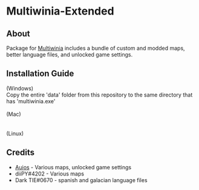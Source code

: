 # Multiwinia-Extended
## About
Package for [Multiwinia](https://store.steampowered.com/app/1530/Multiwinia/) includes a bundle of custom and modded maps, better language files, and unlocked game settings.
## Installation Guide
(Windows)<br>
Copy the entire 'data' folder from this repository to the same directory that has 'multiwinia.exe'<br><br>
(Mac)<br>
<br><br>
(Linux)<br>

## Credits
* [Auios](https://www.github.com/auios) - Various maps, unlocked game settings
* diiPY#4202 - Various maps
* Dark TIE#0670 - spanish and galacian language files
